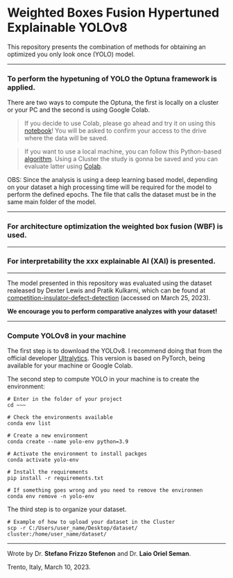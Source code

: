 # Weighted Boxes Fusion Hypertuned Explainable YOLOv8

This repository presents the combination of methods for obtaining an optimized you only look once (YOLO) model.

---

### To perform the hypetuning of YOLO the **Optuna framework** is applied.

There are two ways to compute the Optuna, the first is locally on a cluster or your PC and the second is using Google Colab.

> If you decide to use Colab, please go ahead and try it on using this [notebook](https://github.com/SFStefenon/WBF-HE-YOLO/blob/main/Hypertuning_Optuna/Google_Colab_Computing/YOLOv8_Optuna.ipynb)! You will be asked to confirm your access to the drive where the data will be saved.

> If you want to use a local machine, you can follow this Python-based [algorithm](https://github.com/SFStefenon/WBF-HE-YOLO/blob/main/Hypertuning_Optuna/Cluster_Computing/yolov8_insulator_exp1.py). Using a Cluster the study is gonna be saved and you can evaluate latter using [Colab](https://github.com/SFStefenon/WBF-HE-YOLO/blob/main/Hypertuning_Optuna/Cluster_Computing/Experiment_Results/Optuna_Results.ipynb).


OBS: Since the analysis is using a deep learning based model, depending on your dataset a high processing time will be required for the model to perform the defined epochs. The file that calls the dataset must be in the same main folder of the model.

---

### For architecture optimization the **weighted box fusion (WBF)** is used.

---

### For interpretability the **xxx** explainable AI (XAI) is presented.

---

The model presented in this repository was evaluated using the dataset realeased by Dexter Lewis and Pratik Kulkarni, which can be found at [competition-insulator-defect-detection](https://dx.doi.org/10.21227/vkdw-x769) (accessed on March 25, 2023).

**We encourage you to perform comparative analyzes with your dataset!**

---

### Compute YOLOv8 in your machine

The first step is to download the YOLOv8. I recommend doing that from the official developer [Ultralytics](https://github.com/ultralytics/ultralytics).
This version is based on PyTorch, being available for your machine or Google Colab.

The second step to compute YOLO in your machine is to create the environment:

```
# Enter in the folder of your project
cd ~~~ 

# Check the environments available
conda env list

# Create a new environment
conda create --name yolo-env python=3.9

# Activate the environment to install packges
conda activate yolo-env

# Install the requirements
pip install -r requirements.txt

# If something goes wrong and you need to remove the environmen
conda env remove -n yolo-env
```

The third step is to organize your dataset.

```
# Example of how to upload your dataset in the Cluster
scp -r C:/Users/user_name/Desktop/dataset/ cluster:/home/user_name/dataset/
```




---


Wrote by Dr. **Stefano Frizzo Stefenon** and Dr. **Laio Oriel Seman**.

Trento, Italy, March 10, 2023.
